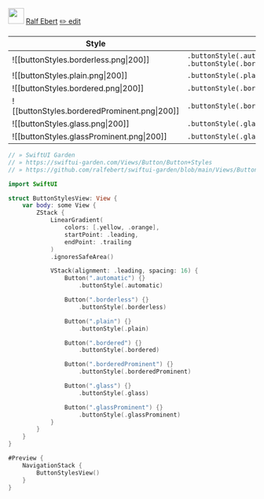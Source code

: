 <div id="pageinfo"><img src="re.png" width="32" height="32"> <a href="https://ralfebert.com">Ralf Ebert</a> <a href="https://github.com/ralfebert/swiftui-garden/edit/main/Views/Button/Button%20Styles.md">✏️ edit</a></div>

| Style                                        |                                                           |
| -------------------------------------------- | --------------------------------------------------------- |
| ![[buttonStyles.borderless.png\|200]]        | `.buttonStyle(.automatic)`<br>`.buttonStyle(.borderless)` |
| ![[buttonStyles.plain.png\|200]]             | `.buttonStyle(.plain)`                                    |
| ![[buttonStyles.bordered.png\|200]]          | `.buttonStyle(.bordered)`                                 |
| ![[buttonStyles.borderedProminent.png\|200]] | `.buttonStyle(.borderedProminent)`                        |
| ![[buttonStyles.glass.png\|200]]             | `.buttonStyle(.glass)`                                    |
| ![[buttonStyles.glassProminent.png\|200]]    | `.buttonStyle(.glassProminent)`                           |

```swift
// » SwiftUI Garden
// » https://swiftui-garden.com/Views/Button/Button+Styles
// » https://github.com/ralfebert/swiftui-garden/blob/main/Views/Button/ButtonStylesView.swift

import SwiftUI

struct ButtonStylesView: View {
    var body: some View {
        ZStack {
            LinearGradient(
                colors: [.yellow, .orange],
                startPoint: .leading,
                endPoint: .trailing
            )
            .ignoresSafeArea()

            VStack(alignment: .leading, spacing: 16) {
                Button(".automatic") {}
                    .buttonStyle(.automatic)

                Button(".borderless") {}
                    .buttonStyle(.borderless)

                Button(".plain") {}
                    .buttonStyle(.plain)

                Button(".bordered") {}
                    .buttonStyle(.bordered)

                Button(".borderedProminent") {}
                    .buttonStyle(.borderedProminent)

                Button(".glass") {}
                    .buttonStyle(.glass)

                Button(".glassProminent") {}
                    .buttonStyle(.glassProminent)
            }
        }
    }
}

#Preview {
    NavigationStack {
        ButtonStylesView()
    }
}
```
